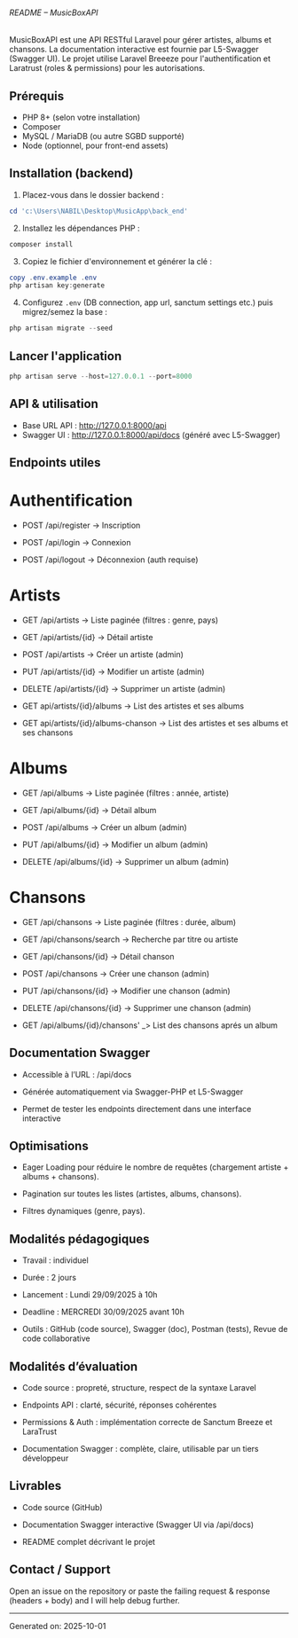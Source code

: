 ###### README – MusicBoxAPI

MusicBoxAPI est une API RESTful Laravel pour gérer artistes, albums et chansons. La documentation interactive est fournie par L5-Swagger (Swagger UI). Le projet utilise Laravel Breeeze pour l'authentification et Laratrust (roles & permissions) pour les autorisations.

## Prérequis

- PHP 8+ (selon votre installation)
- Composer
- MySQL / MariaDB (ou autre SGBD supporté)
- Node (optionnel, pour front-end assets)

## Installation (backend)

1. Placez-vous dans le dossier backend :

```powershell
cd 'c:\Users\NABIL\Desktop\MusicApp\back_end'
```

2. Installez les dépendances PHP :

```powershell
composer install
```

3. Copiez le fichier d'environnement et générer la clé :

```powershell
copy .env.example .env
php artisan key:generate
```

4. Configurez `.env` (DB connection, app url, sanctum settings etc.) puis migrez/semez la base :

```powershell
php artisan migrate --seed
```

## Lancer l'application

```powershell
php artisan serve --host=127.0.0.1 --port=8000
```

## API & utilisation

- Base URL API : http://127.0.0.1:8000/api
- Swagger UI : http://127.0.0.1:8000/api/docs (généré avec L5-Swagger)

## Endpoints utiles

# Authentification

- POST /api/register → Inscription

- POST /api/login → Connexion

- POST /api/logout → Déconnexion (auth requise)

# Artists

- GET /api/artists → Liste paginée (filtres : genre, pays)

- GET /api/artists/{id} → Détail artiste

- POST /api/artists → Créer un artiste (admin)

- PUT /api/artists/{id} → Modifier un artiste (admin)

- DELETE /api/artists/{id} → Supprimer un artiste (admin)

- GET api/artists/{id}/albums -> List des artistes et ses albums

- GET api/artists/{id}/albums-chanson -> List des artistes et ses albums et ses chansons

# Albums

- GET /api/albums → Liste paginée (filtres : année, artiste)

- GET /api/albums/{id} → Détail album

- POST /api/albums → Créer un album (admin)

- PUT /api/albums/{id} → Modifier un album (admin)

- DELETE /api/albums/{id} → Supprimer un album (admin)

# Chansons

- GET /api/chansons → Liste paginée (filtres : durée, album)

- GET /api/chansons/search → Recherche par titre ou artiste

- GET /api/chansons/{id} → Détail chanson

- POST /api/chansons → Créer une chanson (admin)

- PUT /api/chansons/{id} → Modifier une chanson (admin)

- DELETE /api/chansons/{id} → Supprimer une chanson (admin)

- GET /api/albums/{id}/chansons' \_> List des chansons aprés un album

## Documentation Swagger

- Accessible à l’URL : /api/docs

- Générée automatiquement via Swagger-PHP et L5-Swagger

- Permet de tester les endpoints directement dans une interface interactive

## Optimisations

- Eager Loading pour réduire le nombre de requêtes (chargement artiste + albums + chansons).

- Pagination sur toutes les listes (artistes, albums, chansons).

- Filtres dynamiques (genre, pays).

## Modalités pédagogiques

- Travail : individuel

- Durée : 2 jours

- Lancement : Lundi 29/09/2025 à 10h

- Deadline : MERCREDI 30/09/2025 avant 10h

- Outils : GitHub (code source), Swagger (doc), Postman (tests), Revue de code collaborative

## Modalités d’évaluation

- Code source : propreté, structure, respect de la syntaxe Laravel

- Endpoints API : clarté, sécurité, réponses cohérentes

- Permissions & Auth : implémentation correcte de Sanctum Breeze et LaraTrust

- Documentation Swagger : complète, claire, utilisable par un tiers développeur

## Livrables

- Code source (GitHub)

- Documentation Swagger interactive (Swagger UI via /api/docs)

- README complet décrivant le projet

## Contact / Support

Open an issue on the repository or paste the failing request & response (headers + body) and I will help debug further.

---

Generated on: 2025-10-01
